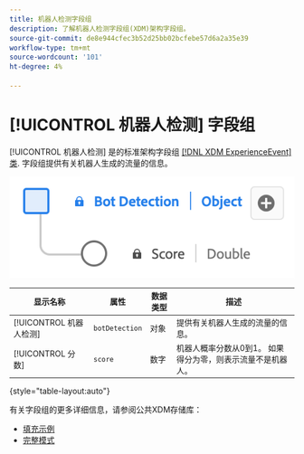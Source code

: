 ```yaml
---
title: 机器人检测字段组
description: 了解机器人检测字段组(XDM)架构字段组。
source-git-commit: de8e944cfec3b52d25bb02bcfebe57d6a2a35e39
workflow-type: tm+mt
source-wordcount: '101'
ht-degree: 4%

---
```


# [!UICONTROL 机器人检测] 字段组

[!UICONTROL 机器人检测] 是的标准架构字段组 [[!DNL XDM ExperienceEvent] 类](../../classes/experienceevent.md). 字段组提供有关机器人生成的流量的信息。

![的图表 [!UICONTROL 机器人检测] 字段组。](../../images/field-groups/bot-detection-information.png)

| 显示名称 | 属性 | 数据类型 | 描述 |
|----------------------------|-----------------|-----------|---------------------------------------------------------|
| [!UICONTROL 机器人检测] | `botDetection` | 对象 | 提供有关机器人生成的流量的信息。 |
| [!UICONTROL 分数] | `score` | 数字 | 机器人概率分数从0到1。 如果得分为零，则表示流量不是机器人。 |

{style="table-layout:auto"}

有关字段组的更多详细信息，请参阅公共XDM存储库：

* [填充示例](https://github.com/adobe/xdm/blob/master/components/fieldgroups/experience-event/experienceevent-bot-detection.example.1.json)
* [完整模式](https://github.com/adobe/xdm/blob/master/components/fieldgroups/experience-event/experienceevent-bot-detection.schema.json)

